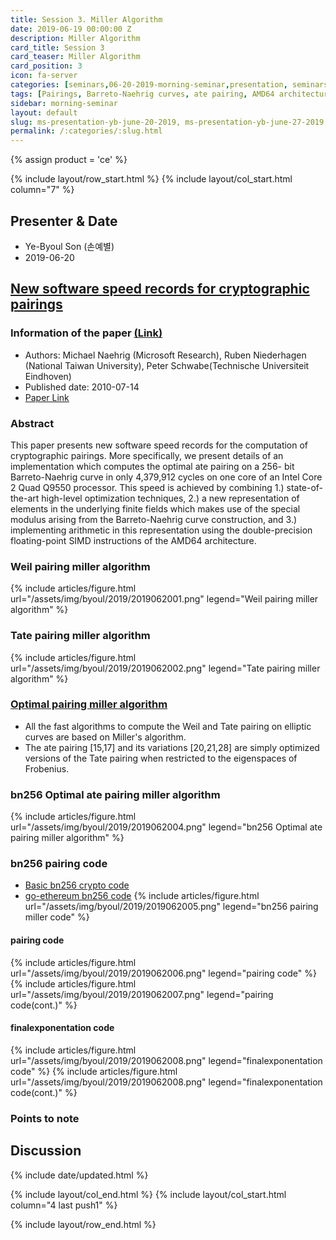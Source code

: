 ```yaml
---
title: Session 3. Miller Algorithm
date: 2019-06-19 00:00:00 Z
description: Miller Algorithm
card_title: Session 3
card_teaser: Miller Algorithm
card_position: 3
icon: fa-server
categories: [seminars,06-20-2019-morning-seminar,presentation, seminars,06-27-2019-morning-seminar]
tags: [Pairings, Barreto-Naehrig curves, ate pairing, AMD64 architecture, modular arithmetic, SIMD floating-point instructions]
sidebar: morning-seminar
layout: default
slug: ms-presentation-yb-june-20-2019, ms-presentation-yb-june-27-2019
permalink: /:categories/:slug.html
---
```



{% assign product = 'ce' %}

{% include layout/row_start.html %}
{% include layout/col_start.html column="7" %}

## Presenter & Date
+ Ye-Byoul Son (손예별)
+ 2019-06-20

## [New software speed records for cryptographic pairings](https://inhaucs.github.io/seminars/06-20-2019-morning-seminar/presentation/ms-presentation-yb-june-20-2019.html)

### Information of the paper [(Link)](http://cryptojedi.org/papers/dclxvi-20100714.pdf)
+ Authors: Michael Naehrig (Microsoft Research), Ruben Niederhagen (National Taiwan University), Peter Schwabe(Technische Universiteit Eindhoven)
+ Published date: 2010-07-14
+ [Paper Link](http://cryptojedi.org/papers/dclxvi-20100714.pdf)


### Abstract
This paper presents new software speed records for the computation of cryptographic pairings. More specifically, we present details of an implementation which computes the optimal ate pairing on a 256- bit Barreto-Naehrig curve in only 4,379,912 cycles on one core of an Intel Core 2 Quad Q9550 processor. This speed is achieved by combining 1.) state-of-the-art high-level optimization techniques, 2.) a new representation of elements in the underlying finite fields which makes use of the special modulus arising from the Barreto-Naehrig curve construction, and 3.) implementing arithmetic in this representation using the double-precision floating-point SIMD instructions of the AMD64 architecture.


### Weil pairing miller algorithm
{% include articles/figure.html url="/assets/img/byoul/2019/2019062001.png" legend="Weil pairing miller algorithm" %}
### Tate pairing miller algorithm
{% include articles/figure.html url="/assets/img/byoul/2019/2019062002.png" legend="Tate pairing miller algorithm" %}


### [Optimal pairing miller algorithm](https://ieeexplore.ieee.org/document/5361495)
+ All the fast algorithms to compute the Weil and Tate pairing on elliptic curves are based on Miller's algorithm.
+ The ate pairing [15,17] and its variations [20,21,28] are simply optimized versions of the Tate pairing when restricted to the eigenspaces of Frobenius.

### bn256 Optimal ate pairing miller algorithm
{% include articles/figure.html url="/assets/img/byoul/2019/2019062004.png" legend="bn256 Optimal ate pairing miller algorithm" %}

### bn256 pairing code
+ [Basic bn256 crypto code](https://github.com/ethereum/go-ethereum/tree/master/crypto/bn256/cloudflare)
+ [go-ethereum bn256 code](https://github.com/ethereum/go-ethereum/tree/master/crypto/bn256/cloudflare)
{% include articles/figure.html url="/assets/img/byoul/2019/2019062005.png" legend="bn256 pairing miller code" %}

#### pairing code
{% include articles/figure.html url="/assets/img/byoul/2019/2019062006.png" legend="pairing code" %}
{% include articles/figure.html url="/assets/img/byoul/2019/2019062007.png" legend="pairing code(cont.)" %}

#### finalexponentation code
{% include articles/figure.html url="/assets/img/byoul/2019/2019062008.png" legend="finalexponentation code" %}
{% include articles/figure.html url="/assets/img/byoul/2019/2019062008.png" legend="finalexponentation code(cont.)" %}



### Points to note


## Discussion



{% include date/updated.html %}

{% include layout/col_end.html %}
{% include layout/col_start.html column="4 last push1" %}

{% include layout/row_end.html %}
